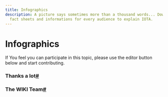 ```yaml
---
title: Infographics
description: A picture says sometimes more than a thousand words... Downloadable
  fact sheets and informations for every audience to explain IOTA.
---
```


# Infographics


If You feel you can participate in this topic, please use the editor button below and start contributing.

### Thanks a lot[#](https://wiki.iota.org/docs/learn/networks/network-token-migration#thanks-a-lot)

### The WIKI Team[#](https://wiki.iota.org/docs/learn/networks/network-token-migration#the-wiki-team)
